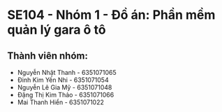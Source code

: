 # SE104 - Nhóm 1 - Đồ án: Phần mềm quản lý gara ô tô
## Thành viên nhóm: 
+ Nguyễn Nhật Thanh - 6351071065 
+ Đinh Kim Yến Nhi - 6351071054
+ Nguyễn Lê Gia Mỹ - 6351071048
+ Đặng Thị Kim Thảo - 6351071066
+ Mai Thanh Hiển - 6351071022



